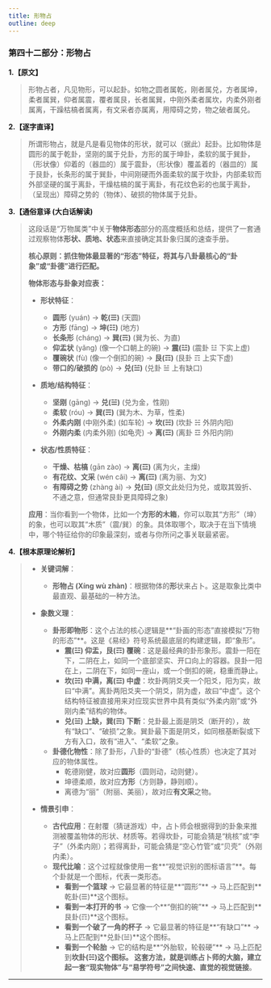 ```yaml
---
title: 形物占
outline: deep
---
```

  
### **第四十二部分：形物占**

**1.【原文】**
> 形物占者，凡见物形，可以起卦。如物之圆者属乾，刚者属兑，方者属坤，柔者属巽，仰者属震，覆者属艮，长者属巽，中刚外柔者属坎，内柔外刚者属离，干躁枯槁者属离，有文采者亦属离，用障碍之势，物之破者属兑。

**2.【逐字直译】**
> 所谓形物占，就是凡是看见物体的形状，就可以（据此）起卦。比如物体是圆形的属于乾卦，坚刚的属于兑卦，方形的属于坤卦，柔软的属于巽卦，（形状像）仰着的（器皿的）属于震卦，（形状像）覆盖着的（器皿的）属于艮卦，长条形的属于巽卦，中间刚硬而外面柔软的属于坎卦，内部柔软而外部坚硬的属于离卦，干燥枯槁的属于离卦，有花纹色彩的也属于离卦，（呈现出）障碍之势的（物体）、破损的物体属于兑卦。

**3.【通俗意译 (大白话解读)**
> 这段话是“万物属类”中关于**物体形态**部分的高度概括和总结，提供了一套通过观察物体**形状、质地、状态**来直接确定其卦象归属的速查手册。
> 
> **核心原则：抓住物体最显著的“形态”特征，将其与八卦最核心的“卦象”或“卦德”进行匹配。**
> 
> **物体形态与卦象对应表：**
> 
> *   **形状特征**：
>     *   **圆形** (yuán) -> **乾(☰)** (天圆)
>     *   **方形** (fāng) -> **坤(☷)** (地方)
>     *   **长条形** (cháng) -> **巽(☴)** (巽为长、为直)
>     *   **仰盂状** (yǎng) (像一个口朝上的碗) -> **震(☳)** (震卦 ☳ 下实上虚)
>     *   **覆碗状** (fù) (像一个倒扣的碗) -> **艮(☶)** (艮卦 ☶ 上实下虚)
>     *   **带口的/破损的** (pò) -> **兑(☱)** (兑卦 ☱ 上有缺口)
> 
> *   **质地/结构特征**：
>     *   **坚刚** (gāng) -> **兑(☱)** (兑为金，性刚)
>     *   **柔软** (róu) -> **巽(☴)** (巽为木、为草，性柔)
>     *   **外柔内刚** (中刚外柔) (如车轮) -> **坎(☵)** (坎卦 ☵ 外阴内阳)
>     *   **外刚内柔** (内柔外刚) (如龟壳) -> **离(☲)** (离卦 ☲ 外阳内阴)
> 
> *   **状态/性质特征**：
>     *   **干燥、枯槁** (gān zào) -> **离(☲)** (离为火，主燥)
>     *   **有花纹、文采** (wén cǎi) -> **离(☲)** (离为丽、为文)
>     *   **有障碍之势** (zhàng ài) -> **兑(☱)** (原文此处归为兑，或取其毁折、不通之意，但通常艮卦更具障碍之象)
> 
> **应用**：当你看到一个物体，比如一个**方形的木箱**，你可以取其“方形”（坤）的象，也可以取其“木质”（震/巽）的象。具体取哪个，取决于在当下情境中，哪个特征给你的印象最深刻，或者与你所问之事关联最紧密。

**4.【根本原理论解析】**
> *   **关键词解**：
>     *   **形物占 (Xíng wù zhàn)**：根据物体的**形**状来占卜。这是取象比类中最直观、最基础的一种方法。
> 
> *   **象数义理**：
>     *   **卦形即物形**：这个占法的核心逻辑是**“卦画的形态”直接模拟“万物的形态”**。这是《易经》符号系统最底层的构建逻辑，即“象形”。
>         *   **震(☳) 仰盂，艮(☶) 覆碗**：这是最经典的卦形象形。震卦一阳在下，二阴在上，如同一个底部坚实、开口向上的容器。艮卦一阳在上，二阴在下，如同一座山，或一个倒扣的碗，稳重而静止。
>         *   **坎(☵) 中满，离(☲) 中虚**：坎卦两阴爻夹一个阳爻，阳为实，故曰“中满”。离卦两阳爻夹一个阴爻，阴为虚，故曰“中虚”。这个结构特征被直接用来对应现实世界中具有类似“外柔内刚”或“外刚内柔”结构的物体。
>         *   **兑(☱) 上缺，巽(☴) 下断**：兑卦最上面是阴爻（断开的），故有“缺口”、“破损”之象。巽卦最下面是阴爻，如同根基断裂或下方有入口，故有“进入”、“柔软”之象。
>     *   **卦德化物性**：除了卦形，八卦的“卦德”（核心性质）也决定了其对应的物体属性。
>         *   乾德刚健，故对应**圆形**（圆则动，动则健）。
>         *   坤德柔顺，故对应**方形**（方则静，静则顺）。
>         *   离德为“丽”（附丽、美丽），故对应**有文采**之物。
> 
> *   **情景引申**：
>     *   **古代应用**：在射覆（猜谜游戏）中，占卜师会根据得到的卦象来推测被覆盖物体的形状、材质等。若得坎卦，可能会猜是“桃核”或“李子”（外柔内刚）；若得离卦，可能会猜是“空心竹管”或“贝壳”（外刚内柔）。
>     *   **现代比喻**：这个过程就像使用一套**“视觉识别的图标语言”**。每个卦就是一个图标，代表一类形态。
>         *   **看到一个篮球** -> 它最显著的特征是**“圆形”** -> 马上匹配到**乾卦(☰)**这个图标。
>         *   **看到一本打开的书** -> 它像一个**“倒扣的碗”** -> 马上匹配到**艮卦(☶)**这个图标。
>         *   **看到一个破了一角的杯子** -> 它最显著的特征是**“有缺口”** -> 马上匹配到**兑卦(☱)**这个图标。
>         *   **看到一个轮胎** -> 它的结构是**“外胎软，轮毂硬”** -> 马上匹配到**坎卦(☵)**这个图标。
>         这套方法，就是训练占卜师的大脑，建立起一套**“现实物体”**与**“易学符号”**之间快速、直觉的**视觉链接**。

---
